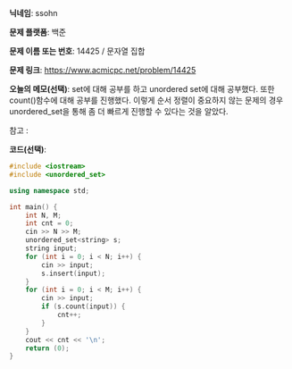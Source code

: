 **닉네임**: ssohn

**문제 플랫폼**: 백준

**문제 이름 또는 번호**:  14425 / 문자열 집합

**문제 링크**: https://www.acmicpc.net/problem/14425

**오늘의 메모(선택)**: set에 대해 공부를 하고 unordered set에 대해 공부했다. 또한 count()함수에 대해 공부를 진행했다. 이렇게 순서 정렬이 중요하지 않는 문제의 경우 unordered_set을 통해 좀 더 빠르게 진행할 수 있다는 것을 알았다.

참고 :

**코드(선택)**:

```c++
#include <iostream>
#include <unordered_set>

using namespace std;

int main() {
	int N, M;
	int cnt = 0;
	cin >> N >> M;
	unordered_set<string> s;
	string input;
	for (int i = 0; i < N; i++) {
		cin >> input;
		s.insert(input);
	}
	for (int i = 0; i < M; i++) {
		cin >> input;
		if (s.count(input)) {
			cnt++;
		}
	}
	cout << cnt << '\n';
	return (0);
}
```
